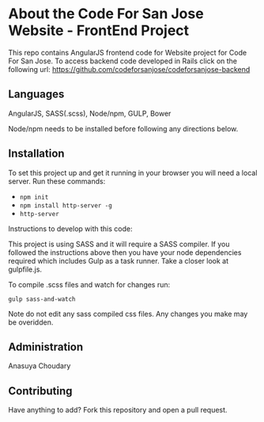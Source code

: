 # About the Code For San Jose Website - FrontEnd Project

This repo contains AngularJS frontend code for Website project for Code For San Jose. To access backend code developed in Rails click on the following url: 
https://github.com/codeforsanjose/codeforsanjose-backend


## Languages

AngularJS, SASS(.scss), Node/npm, GULP, Bower

Node/npm needs to be installed before following any directions below.

## Installation

To set this project up and get it running in your browser you will need a local server. Run these commands:

* `npm init`
* `npm install http-server -g`
* `http-server` 


Instructions to develop with this code:

This project is using SASS and it will require a SASS compiler. If you followed the instructions above then you have your node dependencies required which includes Gulp as a task runner. Take a closer look at gulpfile.js.

To compile .scss files and watch for changes run:

`gulp sass-and-watch`

Note do not edit any sass compiled css files. Any changes you make may be overidden. 

## Administration

Anasuya Choudary

## Contributing

Have anything to add? Fork this repository and open a pull request.




